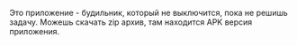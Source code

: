 Это приложение - будильник, который не выключится, пока не решишь задачу. Можешь скачать zip архив, там находится APK версия приложения. 
